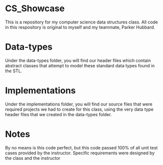 # CS_Showcase

This is a repository for my computer science data structures class.  All code in this respository is original to myself and my teammate, Parker Hubbard.

Data-types
===
Under the data-types folder, you will find our header files which contain abstract classes that attempt to model these standard data types found in the STL.  

Implementations
===
Under the implementations folder, you will find our source files that were required projects we had to create for this class, using the very data type header files that we created in the data-types folder.  

Notes
===
By no means is this code perfect, but this code passed 100% of all unit test cases provided by the instructor.  Specific requirements were designed by the class and the instructor
